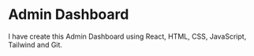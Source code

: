 
# Admin Dashboard

I have create this Admin Dashboard using React, HTML, CSS, JavaScript, Tailwind and Git.


